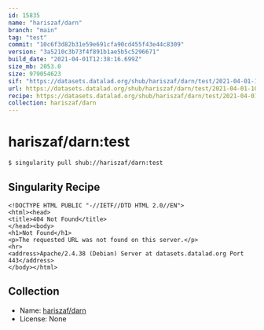 ```yaml
---
id: 15835
name: "hariszaf/darn"
branch: "main"
tag: "test"
commit: "10c6f3d82b31e59e691cfa90cd455f43e44c8309"
version: "3a5210c3b73f4f891b1ae5b5c5296671"
build_date: "2021-04-01T12:38:16.699Z"
size_mb: 2053.0
size: 979054623
sif: "https://datasets.datalad.org/shub/hariszaf/darn/test/2021-04-01-10c6f3d8-3a5210c3/3a5210c3b73f4f891b1ae5b5c5296671.sif"
url: https://datasets.datalad.org/shub/hariszaf/darn/test/2021-04-01-10c6f3d8-3a5210c3/
recipe: https://datasets.datalad.org/shub/hariszaf/darn/test/2021-04-01-10c6f3d8-3a5210c3/Singularity
collection: hariszaf/darn
---
```


# hariszaf/darn:test

```bash
$ singularity pull shub://hariszaf/darn:test
```

## Singularity Recipe

```singularity
<!DOCTYPE HTML PUBLIC "-//IETF//DTD HTML 2.0//EN">
<html><head>
<title>404 Not Found</title>
</head><body>
<h1>Not Found</h1>
<p>The requested URL was not found on this server.</p>
<hr>
<address>Apache/2.4.38 (Debian) Server at datasets.datalad.org Port 443</address>
</body></html>
```

## Collection

 - Name: [hariszaf/darn](https://github.com/hariszaf/darn)
 - License: None

